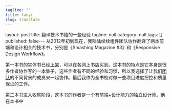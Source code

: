 ```yaml
---
tagline: ""
title: fanyi
slug: translate
---
```

layout: post
title: 翻译技术书籍的一些经验
tagline: null
category: null
tags: []
published: false---
从2012年初到现在，我陆陆续续组件团队协作翻译了两本前端和设计相关的技术书，分别是《Smashing Magazine #3》和《Responsive Design Workflow》。


第一本书的实体书已经[上架](http://book.douban.com/subject/23008807/)，可以在各网上书店买到。这本书的特点是它本身是很多作者协作写的一本集子，这些作者有不同的经验和习惯，所以我选择了让我们[团队](http://isux.tencent.com/)的不同背景的成员来一起协作。最后我作为全书校对做一些项目进度把控和质量保证的工作。

第二本书进入收尾阶段，这本书的作者是一个有前端+设计能力的独立设计师。他在本书中

